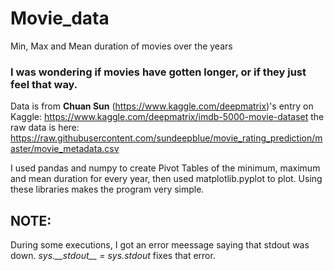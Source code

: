 # Movie_data
Min, Max and Mean duration of movies over the years

### I was wondering if movies have gotten longer, or if they just feel that way.

Data is from **Chuan Sun** (https://www.kaggle.com/deepmatrix)'s entry on Kaggle: https://www.kaggle.com/deepmatrix/imdb-5000-movie-dataset
  the raw data is here: https://raw.githubusercontent.com/sundeepblue/movie_rating_prediction/master/movie_metadata.csv

I used pandas and numpy to create Pivot Tables of the minimum, maximum and mean duration for every year, then used matplotlib.pyplot to plot. Using these libraries makes the program very simple.

## NOTE:
  During some executions, I got an error meessage saying that stdout was down.  *sys.\_\_stdout_\_ = sys.stdout* fixes that error. 




